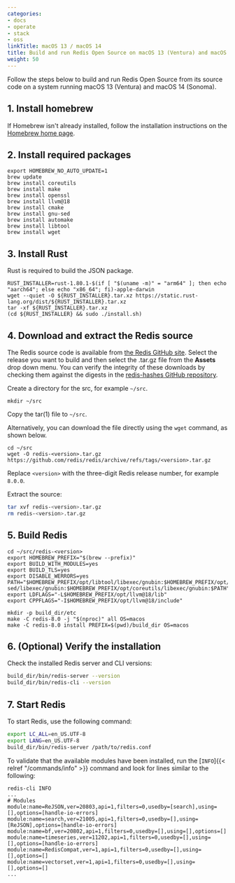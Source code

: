 ```yaml
---
categories:
- docs
- operate
- stack
- oss
linkTitle: macOS 13 / macOS 14
title: Build and run Redis Open Source on macOS 13 (Ventura) and macOS 14 (Sonoma)
weight: 50
---
```


Follow the steps below to build and run Redis Open Source from its source code on a system running macOS 13 (Ventura) and macOS 14 (Sonoma).

## 1. Install homebrew

If Homebrew isn't already installed, follow the installation instructions on the [Homebrew home page](https://brew.sh).

## 2. Install required packages

```
export HOMEBREW_NO_AUTO_UPDATE=1
brew update
brew install coreutils
brew install make
brew install openssl
brew install llvm@18
brew install cmake
brew install gnu-sed
brew install automake
brew install libtool
brew install wget
```

## 3. Install Rust

Rust is required to build the JSON package.

```
RUST_INSTALLER=rust-1.80.1-$(if [ "$(uname -m)" = "arm64" ]; then echo "aarch64"; else echo "x86_64"; fi)-apple-darwin
wget --quiet -O ${RUST_INSTALLER}.tar.xz https://static.rust-lang.org/dist/${RUST_INSTALLER}.tar.xz
tar -xf ${RUST_INSTALLER}.tar.xz
(cd ${RUST_INSTALLER} && sudo ./install.sh)
```

## 4. Download and extract the Redis source

The Redis source code is available from [the Redis GitHub site](https://github.com/redis/redis/releases). Select the release you want to build and then select the .tar.gz file from the **Assets** drop down menu. You can verify the integrity of these downloads by checking them against the digests in the [redis-hashes GitHub repository](https://github.com/redis/redis-hashes).

Create a directory for the src, for example `~/src`.

```
mkdir ~/src
```

Copy the tar(1) file to `~/src`.

Alternatively, you can download the file directly using the `wget` command, as shown below.

```
cd ~/src
wget -O redis-<version>.tar.gz https://github.com/redis/redis/archive/refs/tags/<version>.tar.gz
```

Replace `<version>` with the three-digit Redis release number, for example `8.0.0`.

Extract the source:

```bash
tar xvf redis-<version>.tar.gz
rm redis-<version>.tar.gz
```

## 5. Build Redis

```
cd ~/src/redis-<version>
export HOMEBREW_PREFIX="$(brew --prefix)"
export BUILD_WITH_MODULES=yes
export BUILD_TLS=yes
export DISABLE_WERRORS=yes
PATH="$HOMEBREW_PREFIX/opt/libtool/libexec/gnubin:$HOMEBREW_PREFIX/opt/llvm@18/bin:$HOMEBREW_PREFIX/opt/make/libexec/gnubin:$HOMEBREW_PREFIX/opt/gnu-sed/libexec/gnubin:$HOMEBREW_PREFIX/opt/coreutils/libexec/gnubin:$PATH"
export LDFLAGS="-L$HOMEBREW_PREFIX/opt/llvm@18/lib"
export CPPFLAGS="-I$HOMEBREW_PREFIX/opt/llvm@18/include"
          
mkdir -p build_dir/etc
make -C redis-8.0 -j "$(nproc)" all OS=macos
make -C redis-8.0 install PREFIX=$(pwd)/build_dir OS=macos
```

## 6. (Optional) Verify the installation

Check the installed Redis server and CLI versions:

```bash
build_dir/bin/redis-server --version
build_dir/bin/redis-cli --version
```

## 7. Start Redis

To start Redis, use the following command:

```bash
export LC_ALL=en_US.UTF-8
export LANG=en_US.UTF-8
build_dir/bin/redis-server /path/to/redis.conf
```

To validate that the available modules have been installed, run the [`INFO`]{{< relref "/commands/info" >}} command and look for lines similar to the following:

```
redis-cli INFO
...
# Modules
module:name=ReJSON,ver=20803,api=1,filters=0,usedby=[search],using=[],options=[handle-io-errors]
module:name=search,ver=21005,api=1,filters=0,usedby=[],using=[ReJSON],options=[handle-io-errors]
module:name=bf,ver=20802,api=1,filters=0,usedby=[],using=[],options=[]
module:name=timeseries,ver=11202,api=1,filters=0,usedby=[],using=[],options=[handle-io-errors]
module:name=RedisCompat,ver=1,api=1,filters=0,usedby=[],using=[],options=[]
module:name=vectorset,ver=1,api=1,filters=0,usedby=[],using=[],options=[]
...
```
